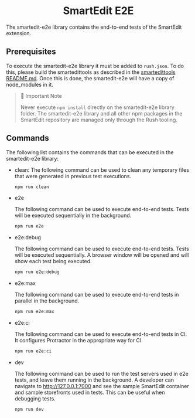 <h1 align="center">SmartEdit E2E</h1>
The smartedit-e2e library contains the end-to-end tests of the SmartEdit extension.

## Prerequisites

To execute the smartedit-e2e library it must be added to `rush.json`. To do this, please build the smartedittools as described in the [smartedittools README.md](../../#commands). Once this is done, the smartedit-e2e will have a copy of node_modules in it.

> 🚧 Important Note
>
> Never execute `npm install` directly on the smartedit-e2e library folder. The smartedit-e2e library and all other npm packages in the SmartEdit repository are managed only through the Rush tooling.

## Commands

The following list contains the commands that can be executed in the smartedit-e2e library:

-   clean:
    The following command can be used to clean any temporary files that were generated in previous test executions.
    ```bash
    npm run clean
    ```
-   e2e

    The following command can be used to execute end-to-end tests. Tests will be executed sequentially in the background.

    ```bash
    npm run e2e
    ```

-   e2e:debug

    The following command can be used to execute end-to-end tests. Tests will be executed sequentially. A browser window will be opened and will show each test being executed.

    ```bash
    npm run e2e:debug
    ```

-   e2e:max

    The following command can be used to execute end-to-end tests in parallel in the background.

    ```bash
    npm run e2e:max
    ```

-   e2e:ci

    The following command can be used to execute end-to-end tests in CI. It configures Protractor in the appropriate way for CI.

    ```bash
    npm run e2e:ci
    ```

-   dev

    The following command can be used to run the test servers used in e2e tests, and leave them running in the background. A developer can navigate to http://127.0.0.1:7000 and see the sample SmartEdit container and sample storefronts used in tests. This can be useful when debugging tests.

    ```bash
    npm run dev
    ```
